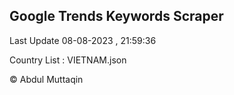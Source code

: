 

## Google Trends Keywords Scraper 
 
Last Update 08-08-2023 , 21:59:36

Country List :
VIETNAM.json



© Abdul Muttaqin 
